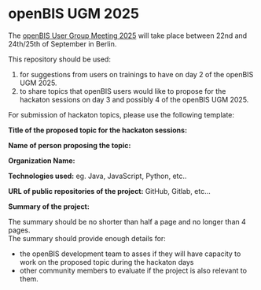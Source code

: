 # openBIS UGM 2025

The [openBIS User Group Meeting 2025](https://openbis.ch/index.php/openbis-ugm-2025/) will take place between 22nd and 24th/25th of September in Berlin.

This repository should be used:
1. for suggestions from users on trainings to have on day 2 of the openBIS UGM 2025.
2. to share topics that openBIS users would like to propose for the hackaton sessions on day 3 and possibly 4 of the openBIS UGM 2025. 
   

For submission of hackaton topics, please use the following template:

**Title of the proposed topic for the hackaton sessions:** 

**Name of person proposing the topic:** 

**Organization Name:** 

**Technologies used:**  eg. Java, JavaScript, Python, etc.. 

**URL of public repositories of the project:** GitHub, Gitlab, etc... 

**Summary of the project:** 

The summary should be no shorter than half a page and no longer than 4 pages.  
The summary should provide enough details for: 
- the openBIS development team to asses if they will have capacity to work on the proposed topic during the hackaton days 
- other community members to evaluate if the project is also relevant to them. 
